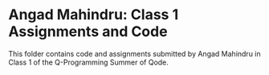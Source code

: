 # Angad Mahindru: Class 1 Assignments and Code
This folder contains code and assignments submitted by Angad Mahindru in Class 1 of the Q-Programming Summer of Qode.